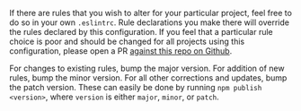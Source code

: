 If there are rules that you wish to alter for your particular project, feel free to do so in your own `.eslintrc`. Rule declarations you make there will override the rules declared by this configuration. If you feel that a particular rule choice is poor and should be changed for all projects using this configuration, please open a PR [against this repo on Github](https://github.com/Shopify/eslint-config-shopify).

For changes to existing rules, bump the major version. For addition of new rules, bump the minor version. For all other corrections and updates, bump the patch version. These can easily be done by running `npm publish <version>`, where `version` is either `major`, `minor`, or `patch`.
